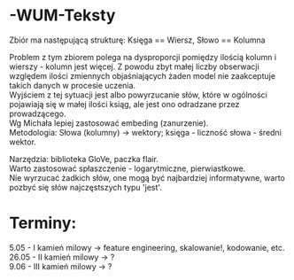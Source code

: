 # -WUM-Teksty    
Zbiór ma następującą strukturę: Księga == Wiersz, Słowo == Kolumna

Problem z tym zbiorem polega na dysproporcji pomiędzy ilością kolumn i wierszy - kolumn jest więcej. Z powodu zbyt małej liczby obserwacji względem ilości zmiennych objaśniających żaden model nie zaakceptuje takich danych w procesie uczenia.  
Wyjściem z tej sytuacji jest albo powyrzucanie słów, które w ogólności pojawiają się w małej ilości ksiąg, ale jest ono odradzane przez prowadzącego.  
Wg Michała lepiej zastosować embeding (zanurzenie).   
Metodologia: Słowa (kolumny) -> wektory; księga - liczność słowa - średni wektor.  

Narzędzia: biblioteka GloVe, paczka flair.  
Warto zastosować spłaszczenie - logarytmiczne, pierwiastkowe.  
Nie wyrzucać żadkich słów, one mogą być najbardziej informatywne, warto pozbyć się słów najczęstszych typu 'jest'.  
# Terminy:  
5.05 - I kamień milowy -> feature engineering, skalowanie!, kodowanie, etc.  
26.05 - II kamień milowy -> ?  
9.06 - III kamień milowy -> ?

